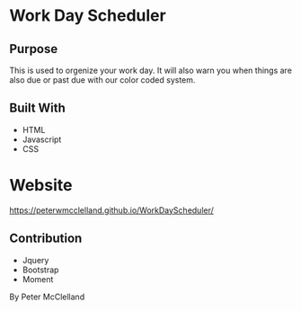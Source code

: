 # Work Day Scheduler

## Purpose
This is used to orgenize your work day. It will also warn you when things are also due or past due with our color coded system.

## Built With
* HTML
* Javascript
* CSS

# Website
https://peterwmcclelland.github.io/WorkDayScheduler/

## Contribution
* Jquery
* Bootstrap
* Moment

By Peter McClelland
